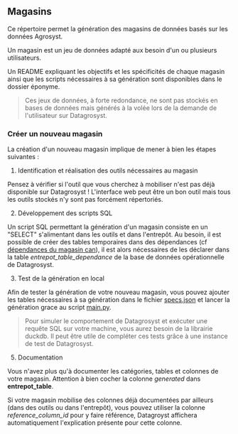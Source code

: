 ## Magasins
Ce répertoire permet la génération des magasins de données basés sur les données Agrosyst.

Un magasin est un jeu de données adapté aux besoin d'un ou plusieurs utilisateurs. 

Un README expliquant les objectifs et les spécificités de chaque magasin ainsi que les scripts nécessaires à sa génération sont disponibles dans le dossier éponyme.

> Ces jeux de données, à forte redondance, ne sont pas stockés en bases de données mais générés à la volée lors de la demande de l'utilisateur sur Datagrosyst.

### Créer un nouveau magasin
La création d'un nouveau magasin implique de mener à bien les étapes suivantes :

1. Identification et réalisation des outils nécessaires au magasin

Pensez à vérifier si l'outil que vous cherchez à mobiliser n'est pas déjà disponible sur Datagrosyst ! L'interface web peut être un bon outil mais tous les outils stockés n'y sont pas forcément répertoriés.

2. Développement des scripts SQL

Un script SQL permettant la génération d'un magasin consiste en un "SELECT" s'alimentant dans les outils et dans l'entrepôt. Au besoin, il est possible de créer des tables temporaires dans des dépendances (cf [dépendances du magasin can](./can/scripts/dependances/)), il est alors nécessaires de les déclarer dans la table *entrepot_table_dependance* de la base de données opérationnelle de Datagrosyst.

3. Test de la génération en local

Afin de tester la génération de votre nouveau magasin, vous pouvez ajouter les tables nécessaires à sa génération dans le fichier [specs.json](./../00_config/specs.json) et lancer la génération grace au script [main.py](./main.py). 

> Pour simuler le comportement de Datagrosyst et exécuter une requête SQL sur votre machine, vous aurez besoin de la librairie duckdb. Il peut être utile de compléter ces tests grâce à une instance de test de Datagrosyst.

5. Documentation 

Vous n'avez plus qu'à documenter les catégories, tables et colonnes de votre magasin. Attention à bien cocher la colonne *generated* dans **entrepot_table**. 

Si votre magasin mobilise des colonnes déjà documentées par ailleurs (dans des outils ou dans l'entrepôt), vous pouvez utiliser la colonne *reference_column_id* pour y faire référence, Datagroyst affichera automatiquement l'explication présente pour cette colonne.